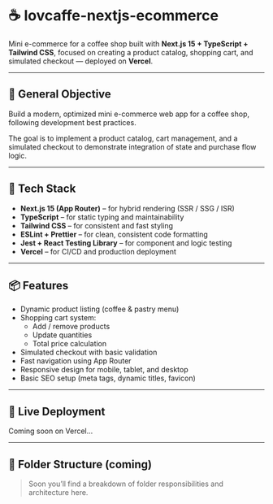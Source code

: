 # ☕️ lovcaffe-nextjs-ecommerce

Mini e-commerce for a coffee shop built with **Next.js 15 + TypeScript + Tailwind CSS**, focused on creating a product catalog, shopping cart, and simulated checkout — deployed on **Vercel**.

---

## 🎯 General Objective

Build a modern, optimized mini e-commerce web app for a coffee shop, following development best practices.

The goal is to implement a product catalog, cart management, and a simulated checkout to demonstrate integration of state and purchase flow logic.

---

## 🧰 Tech Stack

- **Next.js 15 (App Router)** – for hybrid rendering (SSR / SSG / ISR)
- **TypeScript** – for static typing and maintainability
- **Tailwind CSS** – for consistent and fast styling
- **ESLint + Prettier** – for clean, consistent code formatting
- **Jest + React Testing Library** – for component and logic testing
- **Vercel** – for CI/CD and production deployment

---

## 📦 Features

- Dynamic product listing (coffee & pastry menu)
- Shopping cart system:
  - Add / remove products
  - Update quantities
  - Total price calculation
- Simulated checkout with basic validation
- Fast navigation using App Router
- Responsive design for mobile, tablet, and desktop
- Basic SEO setup (meta tags, dynamic titles, favicon)

---

## 🚀 Live Deployment

Coming soon on Vercel...

---

## 📂 Folder Structure (coming)

> Soon you’ll find a breakdown of folder responsibilities and architecture here.
